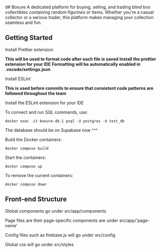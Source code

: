 d# Boxure
A dedicated platform for buying, selling, and trading blind box collectibles containing random figurines or items. Whether you're a casual collector or a serious trader, this platform makes managing your collection seamless and fun.

<h2>Getting Started</h2>

<p>Install Prettier extension</p>
<b>This will be used to format code after each file is saved</b>
<b>Install the prettier extension for your IDE</b>
<b>Formatting will be automatically enabled in .vscode/settings.json</b>

<p>Install ESLint</p>
<b>This is used before commits to ensure that consistent code patterns are followed throughout the team</b>
<p>Install the ESLint extension for your IDE</p>

<p>To connect and run SQL commands, use:</p>
<pre><code>docker exec -it boxure-db-1 psql -U postgres -d test_db</code></pre>
<p>The database should be on Supabase now ^^^</p>

<p>Build the Docker containers:</p>
<pre><code>docker compose build</code></pre>

<p>Start the containers:</p>
<pre><code>docker compose up</code></pre>

<p>To remove the current containers:</p>
<pre><code>docker compose down</code></pre>

<h2>Front-end Structure</h2>
<p>Global components go under src/app/components</p>
<p>Page files are their page-specific components are under src/app/'page-name'</p>
<p>Config files such as firebase.js will go under src/config</p>
<p>Global css will go under src/styles<p>
